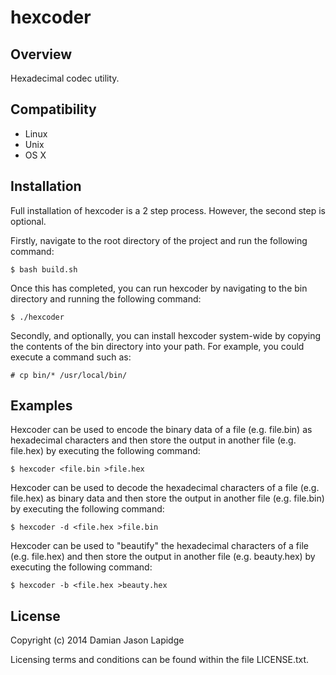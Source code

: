 hexcoder
========

Overview
--------

Hexadecimal codec utility.

Compatibility
-------------

* Linux
* Unix
* OS X

Installation
------------

Full installation of hexcoder is a 2 step process. However, the second step is 
optional.

Firstly, navigate to the root directory of the project and run the following 
command:

    $ bash build.sh

Once this has completed, you can run hexcoder by navigating to the bin 
directory and running the following command:

    $ ./hexcoder

Secondly, and optionally, you can install hexcoder system-wide by copying the 
contents of the bin directory into your path. For example, you could execute a 
command such as:

    # cp bin/* /usr/local/bin/

Examples
--------

Hexcoder can be used to encode the binary data of a file (e.g. file.bin) as 
hexadecimal characters and then store the output in another file (e.g. 
file.hex) by executing the following command:

    $ hexcoder <file.bin >file.hex

Hexcoder can be used to decode the hexadecimal characters of a file (e.g. 
file.hex) as binary data and then store the output in another file (e.g. 
file.bin) by executing the following command:

    $ hexcoder -d <file.hex >file.bin

Hexcoder can be used to "beautify" the hexadecimal characters of a file (e.g. 
file.hex) and then store the output in another file (e.g. beauty.hex) by 
executing the following command:

    $ hexcoder -b <file.hex >beauty.hex

License
-------

Copyright (c) 2014 Damian Jason Lapidge

Licensing terms and conditions can be found within the file LICENSE.txt.


